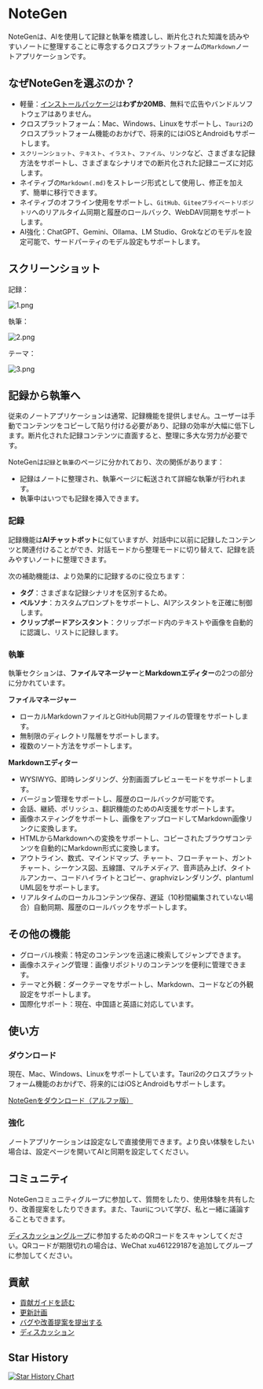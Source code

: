 # NoteGen

NoteGenは、AIを使用して記録と執筆を橋渡しし、断片化された知識を読みやすいノートに整理することに専念するクロスプラットフォームの`Markdown`ノートアプリケーションです。

## なぜNoteGenを選ぶのか？

- 軽量：[インストールパッケージ](https://github.com/codexu/note-gen/releases)は**わずか20MB**、無料で広告やバンドルソフトウェアはありません。
- クロスプラットフォーム：Mac、Windows、Linuxをサポートし、`Tauri2`のクロスプラットフォーム機能のおかげで、将来的にはiOSとAndroidもサポートします。
- `スクリーンショット`、`テキスト`、`イラスト`、`ファイル`、`リンク`など、さまざまな記録方法をサポートし、さまざまなシナリオでの断片化された記録ニーズに対応します。
- ネイティブの`Markdown(.md)`をストレージ形式として使用し、修正を加えず、簡単に移行できます。
- ネイティブのオフライン使用をサポートし、`GitHub、Giteeプライベートリポジトリ`へのリアルタイム同期と履歴のロールバック、WebDAV同期をサポートします。
- AI強化：ChatGPT、Gemini、Ollama、LM Studio、Grokなどのモデルを設定可能で、サードパーティのモデル設定もサポートします。

## スクリーンショット

記録：

![1.png](https://s2.loli.net/2025/05/19/Cs5viKfkqb2HJmd.png)

執筆：

![2.png](https://s2.loli.net/2025/05/19/5vwQBPoLr6jzgUA.png)

テーマ：

![3.png](https://s2.loli.net/2025/05/19/8yU72prmWdsCHeu.png)

## 記録から執筆へ

従来のノートアプリケーションは通常、記録機能を提供しません。ユーザーは手動でコンテンツをコピーして貼り付ける必要があり、記録の効率が大幅に低下します。断片化された記録コンテンツに直面すると、整理に多大な労力が必要です。

NoteGenは`記録`と`執筆`のページに分かれており、次の関係があります：

- 記録はノートに整理され、執筆ページに転送されて詳細な執筆が行われます。
- 執筆中はいつでも記録を挿入できます。

### 記録

記録機能は**AIチャットボット**に似ていますが、対話中に以前に記録したコンテンツと関連付けることができ、対話モードから整理モードに切り替えて、記録を読みやすいノートに整理できます。

次の補助機能は、より効果的に記録するのに役立ちます：

- **タグ**：さまざまな記録シナリオを区別するため。
- **ペルソナ**：カスタムプロンプトをサポートし、AIアシスタントを正確に制御します。
- **クリップボードアシスタント**：クリップボード内のテキストや画像を自動的に認識し、リストに記録します。

### 執筆

執筆セクションは、**ファイルマネージャー**と**Markdownエディター**の2つの部分に分かれています。

**ファイルマネージャー**

- ローカルMarkdownファイルとGitHub同期ファイルの管理をサポートします。
- 無制限のディレクトリ階層をサポートします。
- 複数のソート方法をサポートします。

**Markdownエディター**

- WYSIWYG、即時レンダリング、分割画面プレビューモードをサポートします。
- バージョン管理をサポートし、履歴のロールバックが可能です。
- 会話、継続、ポリッシュ、翻訳機能のためのAI支援をサポートします。
- 画像ホスティングをサポートし、画像をアップロードしてMarkdown画像リンクに変換します。
- HTMLからMarkdownへの変換をサポートし、コピーされたブラウザコンテンツを自動的にMarkdown形式に変換します。
- アウトライン、数式、マインドマップ、チャート、フローチャート、ガントチャート、シーケンス図、五線譜、マルチメディア、音声読み上げ、タイトルアンカー、コードハイライトとコピー、graphvizレンダリング、plantuml UML図をサポートします。
- リアルタイムのローカルコンテンツ保存、遅延（10秒間編集されていない場合）自動同期、履歴のロールバックをサポートします。

## その他の機能

- グローバル検索：特定のコンテンツを迅速に検索してジャンプできます。
- 画像ホスティング管理：画像リポジトリのコンテンツを便利に管理できます。
- テーマと外観：ダークテーマをサポートし、Markdown、コードなどの外観設定をサポートします。
- 国際化サポート：現在、中国語と英語に対応しています。

## 使い方

### ダウンロード

現在、Mac、Windows、Linuxをサポートしています。Tauri2のクロスプラットフォーム機能のおかげで、将来的にはiOSとAndroidもサポートします。

[NoteGenをダウンロード（アルファ版）](https://github.com/codexu/note-gen/releases)

### 強化

ノートアプリケーションは設定なしで直接使用できます。より良い体験をしたい場合は、設定ページを開いてAIと同期を設定してください。

## コミュニティ

NoteGenコミュニティグループに参加して、質問をしたり、使用体験を共有したり、改善提案をしたりできます。また、Tauriについて学び、私と一緒に議論することもできます。

[ディスカッショングループ](https://github.com/codexu/note-gen/discussions/110)に参加するためのQRコードをスキャンしてください。QRコードが期限切れの場合は、WeChat xu461229187を追加してグループに参加してください。

## 貢献

- [貢献ガイドを読む](CONTRIBUTING.md)
- [更新計画](https://github.com/codexu/note-gen/issues/46)
- [バグや改善提案を提出する](https://github.com/codexu/note-gen/issues)
- [ディスカッション](https://github.com/codexu/note-gen/discussions)

## Star History

[![Star History Chart](https://api.star-history.com/svg?repos=codexu/note-gen&type=Date)](https://www.star-history.com/#codexu/note-gen&Date)